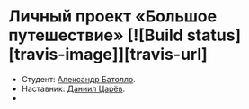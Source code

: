 # Личный проект «Большое путешествие» [![Build status][travis-image]][travis-url]

* Студент: [Александр Батолло](https://up.htmlacademy.ru/ecmascript/12/user/65755).
* Наставник: [Даниил Царёв](https://up.htmlacademy.ru/ecmascript/12/user/945835).
* 
